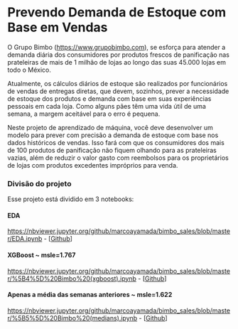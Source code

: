 # Prevendo Demanda de Estoque com Base em Vendas


O Grupo Bimbo (https://www.grupobimbo.com), se esforça para atender a demanda diária dos consumidores por produtos frescos de panificação nas prateleiras de mais de 1 milhão de lojas ao longo das suas 45.000 lojas em todo o México.

Atualmente, os cálculos diários de estoque são realizados por funcionários de vendas de entregas diretas, que devem, sozinhos, prever a necessidade de estoque dos produtos e demanda com base em suas experiências pessoais em cada loja. Como alguns pães têm uma vida útil de uma semana, a margem aceitável para o erro é pequena.

Neste projeto de aprendizado de máquina, você deve desenvolver um modelo para prever com precisão a demanda de estoque com base nos dados
históricos de vendas. Isso fará com que os consumidores dos mais de 100 produtos de panificação não fiquem olhando para as prateleiras vazias, além de reduzir o valor gasto com reembolsos para os proprietários de lojas com produtos excedentes impróprios para venda.

### Divisão do projeto

Esse projeto está dividido em 3 notebooks:
#### EDA
https://nbviewer.jupyter.org/github/marcoayamada/bimbo_sales/blob/master/EDA.ipynb - [[Github](https://github.com/marcoayamada/bimbo_sales/blob/master/EDA.ipynb)]

#### XGBoost ~ msle=1.767
https://nbviewer.jupyter.org/github/marcoayamada/bimbo_sales/blob/master/%5B4%5D%20Bimbo%20(xgboost).ipynb - [[Github](https://github.com/marcoayamada/bimbo_sales/blob/master/%5B4%5D%20Bimbo%20(xgboost).ipynb)]

#### Apenas a média das semanas anteriores ~ msle=1.622
https://nbviewer.jupyter.org/github/marcoayamada/bimbo_sales/blob/master/%5B5%5D%20Bimbo%20(medians).ipynb - [[Github](https://github.com/marcoayamada/bimbo_sales/blob/master/%5B5%5D%20Bimbo%20(medians).ipynb)]
